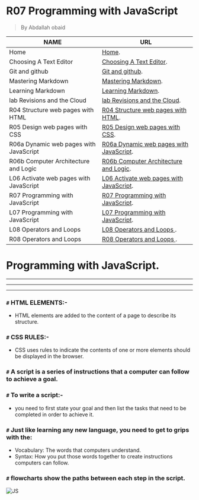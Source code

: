 # R07 Programming with JavaScript
> By Abdallah obaid

**NAME** | **URL**
------------ | -------------
Home | [Home](https://abdallah-obaid.github.io/learning-journal/).
Choosing A Text Editor | [Choosing A Text Editor](https://abdallah-obaid.github.io/learning-journal/choosing-A-Text-Editor).
Git and github | [Git and github](https://abdallah-obaid.github.io/learning-journal/git-and-github).
Mastering Markdown | [Mastering Markdown](https://abdallah-obaid.github.io/learning-journal/mastering-Markdown).
Learning Markdown | [Learning Markdown](https://abdallah-obaid.github.io/learning-journal/learning-Markdown).
lab Revisions and the Cloud  | [lab Revisions and the Cloud](https://abdallah-obaid.github.io/learning-journal/R03-Revisions-and-the-Cloud).
R04 Structure web pages with HTML  | [R04 Structure web pages with HTML](https://abdallah-obaid.github.io/learning-journal/R04-Structure-web-pages-with-HTML).
R05 Design web pages with CSS  | [R05 Design web pages with CSS](https://abdallah-obaid.github.io/learning-journal/R05-Design-web-pages-with-CSS).
R06a Dynamic web pages with JavaScript  | [R06a Dynamic web pages with JavaScript](https://abdallah-obaid.github.io/learning-journal/R06a-Dynamic-web-pages-with-JavaScript).
R06b Computer Architecture and Logic  | [R06b Computer Architecture and Logic](https://abdallah-obaid.github.io/learning-journal/R06b-Computer-Architecture-and-Logic).
L06 Activate web pages with JavaScript  | [L06 Activate web pages with JavaScript](https://abdallah-obaid.github.io/learning-journal/L06-Activate-web-pages-with-JavaScript.Html).
R07 Programming with JavaScript  | [R07 Programming with JavaScript](https://abdallah-obaid.github.io/learning-journal/R07-Programming-with-JavaScript).
L07 Programming with JavaScript  | [L07 Programming with JavaScript](https://abdallah-obaid.github.io/learning-journal/L07-Programming-with-JavaScript.HTML).
L08 Operators and Loops  | [L08 Operators and Loops ](https://abdallah-obaid.github.io/learning-journal/L08-Operators-and-Loops.html).
R08 Operators and Loops  | [R08 Operators and Loops ](https://abdallah-obaid.github.io/learning-journal/R08-Operators-and-Loops).

# Programming with JavaScript.
----------------------------------
----------------------------------
----------------------------------
### `#` HTML ELEMENTS:-
* HTML elements are added to the content of a page to describe its structure.
### `#` CSS RULES:-
* CSS uses rules to indicate the contents of one or more elements should be displayed in the browser.
### `#` A script is a series of instructions that a computer can follow to achieve a goal. 
### `#` To write a script:-
* you need to first state your goal and then list the tasks that need to be completed in order to achieve it. 
### `#` Just like learning any new language, you need to get to grips with the: 
* Vocabulary: The words that computers understand. 
* Syntax: How you put those words together to create instructions computers can follow.
### `#` flowcharts show the paths between each step in the script.
![JS](https://media0.giphy.com/media/XaefzCVVqg4Uw/source.gif)